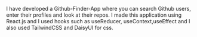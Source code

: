 I have developed a Github-Finder-App where you can search Github users, enter their profiles and look at their repos. I made this application using React.js and I used hooks such as useReducer, useContext,useEffect and I also used TailwindCSS and DaisyUI for css.

